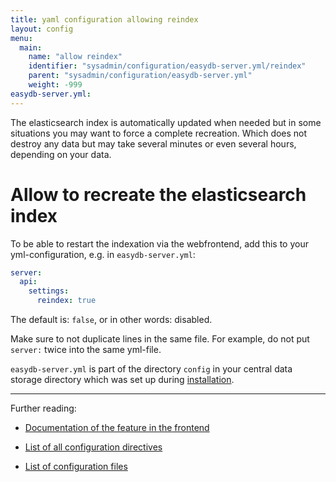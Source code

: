 ```yaml
---
title: yaml configuration allowing reindex
layout: config
menu:
  main:
    name: "allow reindex"
    identifier: "sysadmin/configuration/easydb-server.yml/reindex"
    parent: "sysadmin/configuration/easydb-server.yml"
    weight: -999
easydb-server.yml:
---
```


The elasticsearch index is automatically updated when needed but in some situations you may want to force a complete recreation. Which does not destroy any data but may take several minutes or even several hours, depending on your data.

# Allow to recreate the elasticsearch index

To be able to restart the indexation via the webfrontend, add this to your yml-configuration, e.g. in `easydb-server.yml`:

```yaml
server:
  api:
    settings:
      reindex: true
```

The default is: `false`, or in other words: disabled.

Make sure to not duplicate lines in the same file. For example, do not put `server:` twice into the same yml-file.

`easydb-server.yml` is part of the directory `config` in your central data storage directory which was set up during [installation](../../../installation).

-----

Further reading:

* [Documentation of the feature in the frontend](../../../../webfrontend/administration/server-status/)

* [List of all configuration directives](/en/sysadmin/configuration/easydb-server.yml/available-variables/)

* [List of configuration files](../../)
